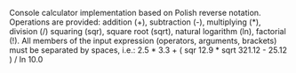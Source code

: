 Console calculator implementation based on Polish reverse notation.
Operations are provided: addition (+), subtraction (-), multiplying (*), division (/)
squaring (sqr), square root (sqrt), natural logarithm (ln), factorial (!).
All members of the input expression (operators, arguments, brackets) must be separated by spaces, i.e.:
2.5 * 3.3 + ( sqr 12.9 * sqrt 321.12 - 25.12 ) / ln 10.0
